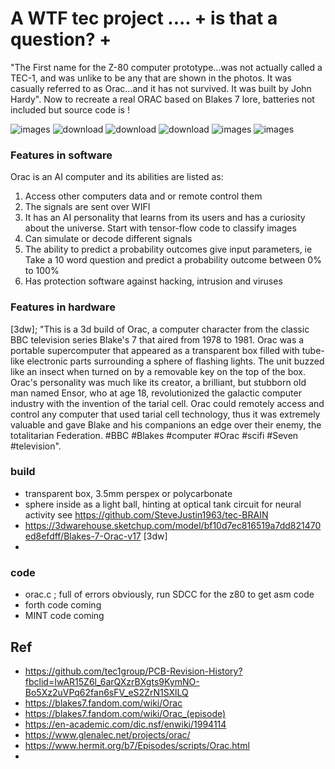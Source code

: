 # A WTF tec project .... + is that a question? +

"The First name for the Z-80 computer prototype...was not actually called a TEC-1, and was unlike to be any that are shown in the photos. It was casually referred to as Orac...and it has not survived. It was built by John Hardy". Now to recreate a real ORAC based on Blakes 7 lore, batteries not included but source code is !

![images](https://user-images.githubusercontent.com/58069246/169675890-4557e685-832e-451e-829e-feefe77f64c5.jpg)
![download](https://user-images.githubusercontent.com/58069246/169675835-ab187108-cb51-4a44-87c6-ca178ea2161c.jpg)
![download](https://user-images.githubusercontent.com/58069246/169675838-ca833971-0bee-4d0f-902f-f78c6dce8527.jpg)
![download](https://user-images.githubusercontent.com/58069246/169675840-553afba7-b9c4-4b8d-86f9-3fe824de500c.jpg)
![images](https://user-images.githubusercontent.com/58069246/169675860-b0449ad9-9547-4bf6-9fc4-ef7455326439.jpg)
![images](https://user-images.githubusercontent.com/58069246/169675869-3858f736-2d1b-4571-95fb-fb4276c5dfcd.jpg)


### Features in software
Orac is an AI computer and its abilities are listed as: 
1. Access other computers data and or remote control them 
2. The signals are sent over WIFI
3. It has an AI personality that learns from its users and has a curiosity about the universe. Start with tensor-flow code to classify images
4. Can simulate or decode different signals
5. The ability to predict a probability outcomes give input parameters, ie Take a 10 word question and predict a probability outcome between 0% to 100% 
6. Has protection software against hacking, intrusion and viruses 

### Features in hardware
[3dw]; "This is a 3d build of Orac, a computer character from the classic BBC television series Blake's 7 that aired from 1978 to 1981. Orac was a portable supercomputer that appeared as a transparent box filled with tube-like electronic parts surrounding a sphere of flashing lights. The unit buzzed like an insect when turned on by a removable key on the top of the box. Orac's personality was much like its creator, a brilliant, but stubborn old man named Ensor, who at age 18, revolutionized the galactic computer industry with the invention of the tarial cell. Orac could remotely access and control any computer that used tarial cell technology, thus it was extremely valuable and gave Blake and his companions an edge over their enemy, the totalitarian Federation. #BBC #Blakes #computer #Orac #scifi #Seven #television".



### build
- transparent box, 3.5mm perspex or polycarbonate
- sphere inside as a light ball, hinting at optical tank circuit for neural activity see https://github.com/SteveJustin1963/tec-BRAIN
- https://3dwarehouse.sketchup.com/model/bf10d7ec816519a7dd821470ed8efdff/Blakes-7-Orac-v17 [3dw]
- 
### code 
- orac.c ; full of errors obviously, run SDCC for the z80 to get asm code
- forth code coming
- MINT code coming

## Ref
- https://github.com/tec1group/PCB-Revision-History?fbclid=IwAR15Z6l_6arQXzrBXgts9KymNO-Bo5Xz2uVPq62fan6sFV_eS2ZrN1SXlLQ
- https://blakes7.fandom.com/wiki/Orac
- https://blakes7.fandom.com/wiki/Orac_(episode)
- https://en-academic.com/dic.nsf/enwiki/1994114
- https://www.glenalec.net/projects/orac/
- https://www.hermit.org/b7/Episodes/scripts/Orac.html
- 


